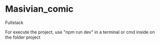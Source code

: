 # Masivian_comic
Fullstack

For execute the project, use "npm run dev" in a terminal or cmd inside on the folder project
